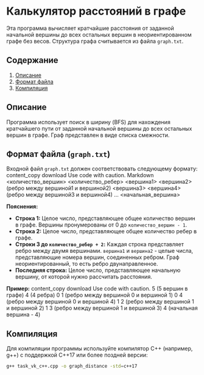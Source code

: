 # Калькулятор расстояний в графе

Эта программа вычисляет кратчайшие расстояния от заданной начальной вершины до всех остальных вершин в неориентированном графе без весов. Структура графа считывается из файла `graph.txt`.

## Содержание

1.  [Описание](#описание)
2.  [Формат файла](#формат-файла)
3.  [Компиляция](#компиляция)

## Описание

Программа использует поиск в ширину (BFS) для нахождения кратчайшего пути от заданной начальной вершины до всех остальных вершин в графе.  Граф представлен в виде списка смежности.

## Формат файла (`graph.txt`)

Входной файл `graph.txt` должен соответствовать следующему формату:
content_copy
download
Use code with caution.
Markdown
<количество_вершин>
<количество_ребер>
<вершина1> <вершина2> (ребро между вершиной1 и вершиной2)
<вершина3> <вершина4> (ребро между вершиной3 и вершиной4)
...
<начальная_вершина>

**Пояснения:**

*   **Строка 1:** Целое число, представляющее общее количество вершин в графе. Вершины пронумерованы от 0 до `количество_вершин - 1`.
*   **Строка 2:** Целое число, представляющее общее количество ребер в графе.
*   **Строки 3 до `количество_ребер + 2`:** Каждая строка представляет ребро между двумя вершинами. `вершина1` и `вершина2` - целые числа, представляющие номера вершин, соединенных ребром. Граф неориентированный, то есть ребро двунаправленное.
*   **Последняя строка:** Целое число, представляющее начальную вершину, от которой нужно рассчитать расстояния.

**Пример:**
content_copy
download
Use code with caution.
5 (5 вершин в графе)
4 (4 ребра)
0 1 (ребро между вершиной 0 и вершиной 1)
0 4 (ребро между вершиной 0 и вершиной 4)
1 2 (ребро между вершиной 1 и вершиной 2)
1 3 (ребро между вершиной 1 и вершиной 3)
4 (начальная вершина - 4)

## Компиляция

Для компиляции программы используйте компилятор C++ (например, g++) с поддержкой C++17 или более поздней версии:

```bash
g++ task_vk_c++.cpp -o graph_distance -std=c++17

